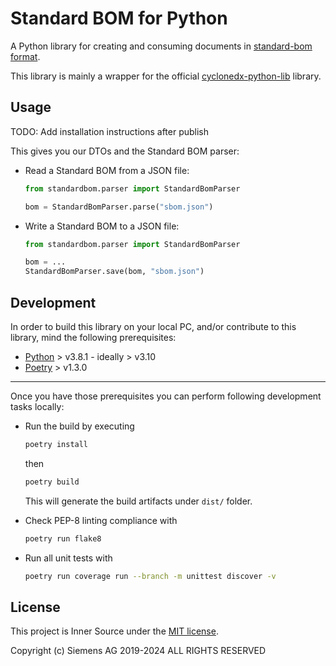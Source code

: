 # Standard BOM for Python

A Python library for creating and consuming documents in
[standard-bom format](https://sbom.siemens.io/latest/format.html).

This library is mainly a wrapper for the official
[cyclonedx-python-lib](https://github.com/CycloneDX/cyclonedx-python-lib/) library.

## Usage

TODO: Add installation instructions after publish

This gives you our DTOs and the Standard BOM parser:

- Read a Standard BOM from a JSON file:

    ```python
    from standardbom.parser import StandardBomParser

    bom = StandardBomParser.parse("sbom.json")
    ```

- Write a Standard BOM to a JSON file:

    ```python
    from standardbom.parser import StandardBomParser

    bom = ...
    StandardBomParser.save(bom, "sbom.json")
    ```

## Development

In order to build this library on your local PC, and/or contribute to this library, mind the following prerequisites:

- [Python](https://www.python.org/doc/versions/) > v3.8.1 - ideally > v3.10
- [Poetry](https://python-poetry.org/) > v1.3.0

---
Once you have those prerequisites you can perform following development tasks locally:

- Run the build by executing

    ```bash
    poetry install
    ```

    then

    ```bash
    poetry build
    ```

    This will generate the build artifacts under `dist/` folder.


- Check PEP-8 linting compliance with

    ```bash
    poetry run flake8
    ```


- Run all unit tests with

    ```bash
    poetry run coverage run --branch -m unittest discover -v
    ```

## License

This project is Inner Source under the [MIT license](../LICENSE).

Copyright (c) Siemens AG 2019-2024 ALL RIGHTS RESERVED
